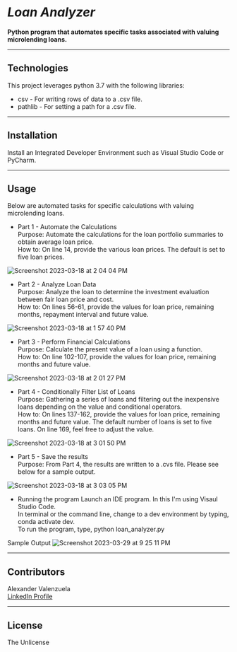 # *Loan Analyzer* 
**Python program that automates specific tasks associated with valuing microlending loans.**

---
## Technologies
This project leverages python 3.7 with the following libraries:
* csv - For writing rows of data to a .csv file.
* pathlib - For setting a path for a .csv file.
---
## Installation 
Install an Integrated Developer Environment such as Visual Studio Code or PyCharm.  

---
## Usage
Below are automated tasks for specific calculations with valuing microlending loans.  

* Part 1 - Automate the Calculations<br>
Purpose: Automate the calculations for the loan portfolio summaries to obtain average loan price.<br>
How to: On line 14, provide the various loan prices.  The default is set to five loan prices.<br>

![Screenshot 2023-03-18 at 2 04 04 PM](https://user-images.githubusercontent.com/111409358/227440931-b74ef9aa-de89-40e2-80a8-5258eebbfdb2.png)

* Part 2 - Analyze Loan Data<br>
Purpose: Analyze the loan to determine the investment evaluation between fair loan price and cost.<br>
How to: On lines 56-61, provide the values for loan price, remaining months, repayment interval and future value.<br>

![Screenshot 2023-03-18 at 1 57 40 PM](https://user-images.githubusercontent.com/111409358/227441087-ee78796f-ecf8-4033-b7eb-62028a9ea58c.png)

* Part 3 - Perform Financial Calculations<br>
Purpose: Calculate the present value of a loan using a function.<br>
How to: On line 102-107, provide the values for loan price, remaining months and future value.<br>

![Screenshot 2023-03-18 at 2 01 27 PM](https://user-images.githubusercontent.com/111409358/227441212-b5f12e31-1188-4c90-abd4-65397547af99.png)

* Part 4 - Conditionally Filter List of Loans<br>
Purpose: Gathering a series of loans and filtering out the inexpensive loans depending on the value and conditional operators.<br>
How to: On lines 137-162, provide the values for loan price, remaining months and future value.  The default number of loans is set to five loans.  On line 169, feel free to adjust the value.<br>

![Screenshot 2023-03-18 at 3 01 50 PM](https://user-images.githubusercontent.com/111409358/227441362-4454aac9-71c7-42c2-9497-e73e0a266458.png)

* Part 5 - Save the results<br>
Purpose: From Part 4, the results are written to a .cvs file. Please see below for a sample output.<br>

![Screenshot 2023-03-18 at 3 03 05 PM](https://user-images.githubusercontent.com/111409358/227441455-b813b18e-4ded-4596-adea-c27fee841ac7.png)

* Running the program
Launch an IDE program. In this I'm using Visaul Studio Code.<br>
In terminal or the command line, change to a dev environment by typing, conda activate dev.<br>
To run the program, type, python loan_analyzer.py

Sample Output
![Screenshot 2023-03-29 at 9 25 11 PM](https://user-images.githubusercontent.com/111409358/228729625-a41d98ce-95af-4cd8-8fbc-1ffd4cc7de7d.png)

---
## Contributors
Alexander Valenzuela<br>
[LinkedIn Profile](<https://www.linkedin.com/in/alex-valenzuela-97826842/>)

---
## License
The Unlicense

